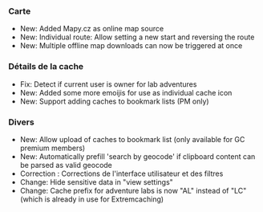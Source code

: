 ### Carte
- New: Added Mapy.cz as online map source
- New: Individual route: Allow setting a new start and reversing the route
- New: Multiple offline map downloads can now be triggered at once

### Détails de la cache
- Fix: Detect if current user is owner for lab adventures
- New: Added some more emoijis for use as individual cache icon
- New: Support adding caches to bookmark lists (PM only)

### Divers
- New: Allow upload of caches to bookmark list (only available for GC premium members)
- New: Automatically prefill 'search by geocode' if clipboard content can be parsed as valid geocode
- Correction : Corrections de l'interface utilisateur et des filtres
- Change: Hide sensitive data in "view settings"
- Change: Cache prefix for adventure labs is now "AL" instead of "LC" (which is already in use for Extremcaching)
